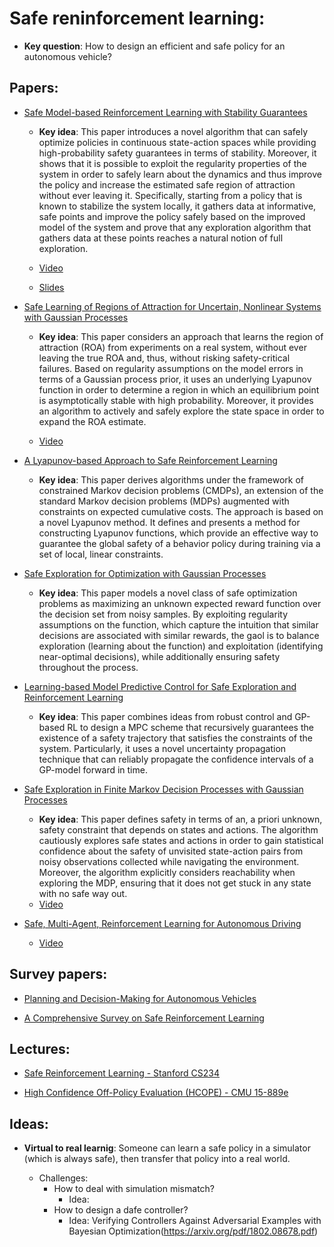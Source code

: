 # Safe reninforcement learning:
  * **Key question**: How to design an efficient and safe policy for an autonomous vehicle?
  
## Papers:

* [Safe Model-based Reinforcement Learning with Stability Guarantees](https://arxiv.org/pdf/1705.08551.pdf)
   * **Key idea**: This paper introduces a novel algorithm that can safely optimize policies in continuous
state-action spaces while providing high-probability safety guarantees in terms of stability. Moreover,
it shows that it is possible to exploit the regularity properties of the system in order to safely learn
about the dynamics and thus improve the policy and increase the estimated safe region of attraction
without ever leaving it. Specifically, starting from a policy that is known to stabilize the system
locally, it gathers data at informative, safe points and improve the policy safely based on the improved
model of the system and prove that any exploration algorithm that gathers data at these points reaches
a natural notion of full exploration.

  * [Video](https://www.youtube.com/watch?v=Xwu38vQb9Gk)
  
  * [Slides](http://wrai.org/slides/Safe%20Reinforcement%20Learning%20in%20Robotics%20with%20Bayesian%20Models%20-%20Felix%20Berkenkamp.pdf)

* [Safe Learning of Regions of Attraction for Uncertain, Nonlinear Systems with Gaussian Processes](https://arxiv.org/pdf/1603.04915.pdf)
   * **Key idea**: This paper considers an approach that learns the region of attraction (ROA) from experiments on a real system, without ever leaving the true ROA and, thus, without risking safety-critical failures. Based on regularity assumptions on the model errors in terms of a Gaussian process prior, it uses an underlying Lyapunov function in order to determine a region in which an equilibrium point is asymptotically stable with high probability. Moreover, it provides an algorithm to actively and safely explore the state space in order to expand the ROA estimate.
   
  * [Video](https://www.youtube.com/watch?v=bSv-pNOWn7c)
  
   
* [A Lyapunov-based Approach to Safe Reinforcement Learning](https://arxiv.org/pdf/1805.07708.pdf)
   * **Key idea**: This paper derives algorithms under the framework of constrained Markov decision problems (CMDPs), an extension of the standard Markov decision problems (MDPs) augmented with constraints on expected cumulative costs. The approach is based on a novel Lyapunov method. It defines and presents a method for constructing Lyapunov functions, which provide an effective way to guarantee the global safety of a behavior policy during training via a set of local, linear constraints.
   
* [Safe Exploration for Optimization with Gaussian Processes](http://proceedings.mlr.press/v37/sui15.pdf)
   * **Key idea**: This paper models a novel class of safe optimization problems as maximizing an unknown expected reward function over the decision set from noisy samples. By exploiting regularity assumptions on the function, which capture the   intuition that similar decisions are associated with similar rewards, the gaol is to balance exploration
(learning about the function) and exploitation (identifying near-optimal decisions), while additionally ensuring safety
throughout the process. 
   
* [Learning-based Model Predictive Control for Safe Exploration and Reinforcement Learning](https://arxiv.org/pdf/1803.08287.pdf)
   * **Key idea**: This paper combines ideas from robust control and GP-based RL to design a MPC scheme that recursively   guarantees the existence of a safety trajectory that satisfies the constraints of the system. Particularly, it uses a novel uncertainty propagation technique that can reliably propagate the confidence intervals of a GP-model forward in time.
   
* [Safe Exploration in Finite Markov Decision Processes with Gaussian Processes](https://arxiv.org/pdf/1606.04753.pdf)
   * **Key idea**: This paper defines safety in terms of an, a priori unknown, safety constraint that depends on states and actions. The algorithm cautiously explores safe states and actions in order to gain statistical confidence about the safety of unvisited state-action pairs from noisy observations collected while navigating the environment. Moreover, the algorithm explicitly considers reachability when exploring the MDP, ensuring that it does not get stuck in any state with no safe way out.
   * [Video](https://www.youtube.com/watch?v=dHHh7CZQM_M)
   
* [Safe, Multi-Agent, Reinforcement Learning for Autonomous Driving](https://arxiv.org/pdf/1610.03295.pdf)
 
   * [Video](https://www.youtube.com/watch?v=cYTVXfIH0MU&t=1784s)
   
## Survey papers:

* [Planning and Decision-Making for Autonomous Vehicles](https://www.annualreviews.org/doi/pdf/10.1146/annurev-control-060117-105157)

* [A Comprehensive Survey on Safe Reinforcement Learning](http://jmlr.org/papers/volume16/garcia15a/garcia15a.pdf)

## Lectures:

* [Safe Reinforcement Learning - Stanford CS234](https://web.stanford.edu/class/cs234/slides/2017/cs234_guest_lecture_safe_rl.pdf)

* [High Confidence Off-Policy Evaluation (HCOPE) - CMU 15-889e](http://www.cs.cmu.edu/~ebrun/15889e/lectures/thomas_lecture1_2.pdf)

## Ideas:

* **Virtual to real learnig**: Someone can learn a safe policy in a simulator (which is always safe), then transfer that policy into a real world.

  * Challenges:
    * How to deal with simulation mismatch?
      * Idea: 
    * How to design a dafe controller?
      * Idea: Verifying Controllers Against Adversarial Examples with Bayesian Optimization(https://arxiv.org/pdf/1802.08678.pdf)
    


   

 
